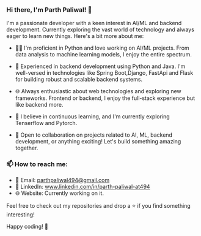 ### Hi there, I'm Parth Paliwal! 👋

I'm a passionate developer with a keen interest in AI/ML and backend development. Currently exploring the vast world of technology and always eager to learn new things. Here's a bit more about me:

- 👨‍💻 I'm proficient in Python and love working on AI/ML projects. From data analysis to machine learning models, I enjoy the entire spectrum.

- 🔧 Experienced in backend development using Python and Java. I'm well-versed in technologies like Spring Boot,Django, FastApi and Flask for building robust and scalable backend systems.

- 🌐 Always enthusiastic about web technologies and exploring new frameworks. Frontend or backend, I enjoy the full-stack experience but like backend more.

- 🌱 I believe in continuous learning, and I'm currently exploring Tenserflow and Pytorch.

- 💬 Open to collaboration on projects related to AI, ML, backend development, or anything exciting! Let's build something amazing together.

### 📫 How to reach me:

- 📧 Email: parthpaliwal494@gmail.com
- 💼 LinkedIn: www.linkedin.com/in/parth-paliwal-at494
- 🌐 Website: Currently working on it.

Feel free to check out my repositories and drop a ⭐️ if you find something interesting!

Happy coding! 🚀
